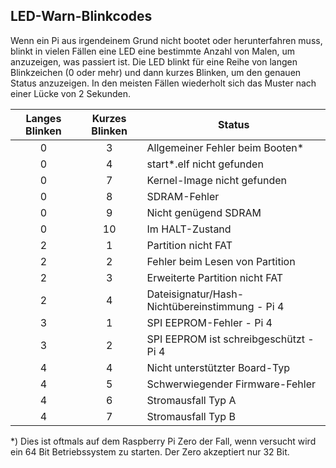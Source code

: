 ## LED-Warn-Blinkcodes

Wenn ein Pi aus irgendeinem Grund nicht bootet oder herunterfahren muss, blinkt in vielen Fällen eine LED eine bestimmte Anzahl von Malen, um anzuzeigen, was passiert ist. Die LED blinkt für eine Reihe von langen Blinkzeichen (0 oder mehr) und dann kurzes Blinken, um den genauen Status anzuzeigen. In den meisten Fällen wiederholt sich das Muster nach einer Lücke von 2 Sekunden.

| Langes Blinken | Kurzes Blinken | Status |
|:------------:|:------------:|--------|
| 0 | 3 | Allgemeiner Fehler beim Booten* |
| 0 | 4 | start*.elf nicht gefunden |
| 0 | 7 | Kernel-Image nicht gefunden |
| 0 | 8 | SDRAM-Fehler |
| 0 | 9 | Nicht genügend SDRAM |
| 0 | 10 | Im HALT-Zustand |
| 2 | 1 | Partition nicht FAT |
| 2 | 2 | Fehler beim Lesen von Partition |
| 2 | 3 | Erweiterte Partition nicht FAT |
| 2 | 4 | Dateisignatur/Hash-Nichtübereinstimmung - Pi 4 |
| 3 | 1 | SPI EEPROM-Fehler - Pi 4 |
| 3 | 2 | SPI EEPROM ist schreibgeschützt - Pi 4 |
| 4 | 4 | Nicht unterstützter Board-Typ |
| 4 | 5 | Schwerwiegender Firmware-Fehler |
| 4 | 6 | Stromausfall Typ A |
| 4 | 7 | Stromausfall Typ B |

*) Dies ist oftmals auf dem Raspberry Pi Zero der Fall, wenn versucht wird ein 64 Bit Betriebssystem zu starten. Der Zero akzeptiert nur 32 Bit. 